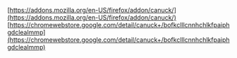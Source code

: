 [https://addons.mozilla.org/en-US/firefox/addon/canuck/](https://addons.mozilla.org/en-US/firefox/addon/canuck/)
[https://chromewebstore.google.com/detail/canuck+/bofkclllcnnhchlkfpaiphgdclealmmp](https://chromewebstore.google.com/detail/canuck+/bofkclllcnnhchlkfpaiphgdclealmmp)
